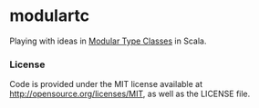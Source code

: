 # modulartc
Playing with ideas in
[Modular Type Classes](http://www.cs.cmu.edu/~rwh/papers/mtc/full.pdf)
in Scala.

### License
Code is provided under the MIT license available at http://opensource.org/licenses/MIT, as well as the
LICENSE file.
